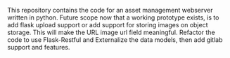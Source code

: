 This repository contains the code for an asset management webserver written in python. Future scope now that a working prototype exists, is to add flask upload support or add support for storing images on object storage. This will make the URL image url field meaningful. Refactor the code to use Flask-Restful and Externalize the data models, then add gitlab support and features.